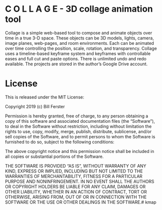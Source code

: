 # C O L L A G E - 3D collage animation tool


Collage is a simple web-based tool to compose and animate objects over time in a true 3-D space. These objects can be 3D models, lights, camera, image planes, web-pages, and room environments. Each can be animated over time controlling the position, scale, rotation, and transparency. Collage uses a timeline-based keyframe system and keyframes with controllable eases and full cut and paste options. There is unlimited undo and redo available. The projects are stored in the author’s Google Drive account. 

License
=====

This is released under the MIT License:

Copyright 2019 (c) Bill Ferster

Permission is hereby granted, free of charge, to any person obtaining a copy
of this software and associated documentation files (the “Software”), to deal
in the Software without restriction, including without limitation the rights
to use, copy, modify, merge, publish, distribute, sublicense, and/or sell
copies of the Software, and to permit persons to whom the Software is
furnished to do so, subject to the following conditions:

The above copyright notice and this permission notice shall be included in
all copies or substantial portions of the Software.

THE SOFTWARE IS PROVIDED “AS IS”, WITHOUT WARRANTY OF ANY KIND, EXPRESS OR
IMPLIED, INCLUDING BUT NOT LIMITED TO THE WARRANTIES OF MERCHANTABILITY,
FITNESS FOR A PARTICULAR PURPOSE AND NONINFRINGEMENT. IN NO EVENT SHALL THE
AUTHORS OR COPYRIGHT HOLDERS BE LIABLE FOR ANY CLAIM, DAMAGES OR OTHER
LIABILITY, WHETHER IN AN ACTION OF CONTRACT, TORT OR OTHERWISE, ARISING FROM,
OUT OF OR IN CONNECTION WITH THE SOFTWARE OR THE USE OR OTHER DEALINGS IN
THE SOFTWARE.# kmap

